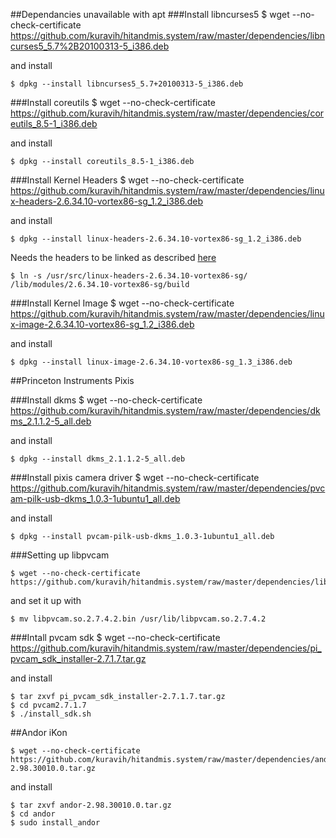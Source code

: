 ##Dependancies unavailable with apt
###Install libncurses5
	$ wget --no-check-certificate https://github.com/kuravih/hitandmis.system/raw/master/dependencies/libncurses5_5.7%2B20100313-5_i386.deb
	

and install
	
	$ dpkg --install libncurses5_5.7+20100313-5_i386.deb



###Install coreutils
	$ wget --no-check-certificate https://github.com/kuravih/hitandmis.system/raw/master/dependencies/coreutils_8.5-1_i386.deb

and install

	$ dpkg --install coreutils_8.5-1_i386.deb



###Install Kernel Headers
	$ wget --no-check-certificate https://github.com/kuravih/hitandmis.system/raw/master/dependencies/linux-headers-2.6.34.10-vortex86-sg_1.2_i386.deb
	
and install

	$ dpkg --install linux-headers-2.6.34.10-vortex86-sg_1.2_i386.deb

Needs the headers to be linked as described [here](http://askubuntu.com/questions/260176/lib-modules-2-6-38-8-generic-build-no-such-file-or-directory)

	$ ln -s /usr/src/linux-headers-2.6.34.10-vortex86-sg/ /lib/modules/2.6.34.10-vortex86-sg/build



###Install Kernel Image
	$ wget --no-check-certificate https://github.com/kuravih/hitandmis.system/raw/master/dependencies/linux-image-2.6.34.10-vortex86-sg_1.2_i386.deb
	
and install

	$ dpkg --install linux-image-2.6.34.10-vortex86-sg_1.3_i386.deb
	

##Princeton Instruments Pixis


###Install dkms
	$ wget --no-check-certificate https://github.com/kuravih/hitandmis.system/raw/master/dependencies/dkms_2.1.1.2-5_all.deb
	
and install

	$ dpkg --install dkms_2.1.1.2-5_all.deb



###Install pixis camera driver
	$ wget --no-check-certificate https://github.com/kuravih/hitandmis.system/raw/master/dependencies/pvcam-pilk-usb-dkms_1.0.3-1ubuntu1_all.deb
	
and install

	$ dpkg --install pvcam-pilk-usb-dkms_1.0.3-1ubuntu1_all.deb



###Setting up libpvcam

	$ wget --no-check-certificate https://github.com/kuravih/hitandmis.system/raw/master/dependencies/libpvcam.so.2.7.4.2.bin
	
and set it up with

	$ mv libpvcam.so.2.7.4.2.bin /usr/lib/libpvcam.so.2.7.4.2
	
	
	
###Intall pvcam sdk
	$ wget --no-check-certificate https://github.com/kuravih/hitandmis.system/raw/master/dependencies/pi_pvcam_sdk_installer-2.7.1.7.tar.gz
	
and install

	$ tar zxvf pi_pvcam_sdk_installer-2.7.1.7.tar.gz
	$ cd pvcam2.7.1.7
	$ ./install_sdk.sh


##Andor iKon

	$ wget --no-check-certificate  https://github.com/kuravih/hitandmis.system/raw/master/dependencies/andor-2.98.30010.0.tar.gz

and install

	$ tar zxvf andor-2.98.30010.0.tar.gz
	$ cd andor
	$ sudo install_andor

















